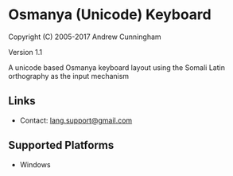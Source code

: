 Osmanya (Unicode) Keyboard
=====================

Copyright (C) 2005-2017 Andrew Cunningham

Version 1.1

A unicode based Osmanya keyboard layout using the Somali Latin orthography as the input mechanism

Links
-----

 * Contact:  lang.support@gmail.com

Supported Platforms
-------------------

 * Windows
 
